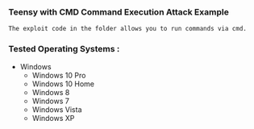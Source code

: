 ### Teensy with CMD Command Execution Attack Example

    The exploit code in the folder allows you to run commands via cmd.

### Tested Operating Systems :

* Windows
    * Windows 10 Pro
    * Windows 10 Home
    * Windows 8
    * Windows 7
    * Windows Vista
    * Windows XP

